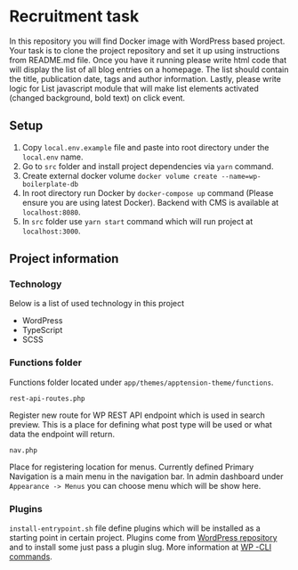 # Recruitment task

In this repository you will find Docker image with WordPress based project.
Your task is to clone the project repository and set it up using instructions from README.md file.
Once you have it running please write html code that will display the list of all blog entries on a homepage.
The list should contain the title, publication date, tags and author information.
Lastly, please write logic for List javascript module that will make list elements activated (changed background, bold text) on click event.

## Setup

1. Copy `local.env.example` file and paste into root directory under the `local.env` name.
2. Go to `src` folder and install project dependencies via `yarn` command.
3. Create external docker volume `docker volume create --name=wp-boilerplate-db`
4. In root directory run Docker by `docker-compose up` command (Please ensure you are using latest Docker). Backend with CMS is available at `localhost:8080`.
5. In `src` folder use `yarn start` command which will run project at `localhost:3000`.

## Project information

### Technology

Below is a list of used technology in this project

- WordPress
- TypeScript
- SCSS

### Functions folder

Functions folder located under `app/themes/apptension-theme/functions`.

`rest-api-routes.php`

Register new route for WP REST API endpoint which is used in search preview. This is a place for defining what post type will be used or what data the endpoint will return.

`nav.php`

Place for registering location for menus. Currently defined Primary Navigation is a main menu in the navigation bar. In admin dashboard under `Appearance -> Menus` you can choose menu which will be show here.

### Plugins

`install-entrypoint.sh` file define plugins which will be installed as a starting point in certain project. Plugins come from
[WordPress repository](https://pl.wordpress.org/plugins) and to install some just pass a plugin slug. More information at [WP
-CLI commands](https://developer.wordpress.org/cli/commands/).
